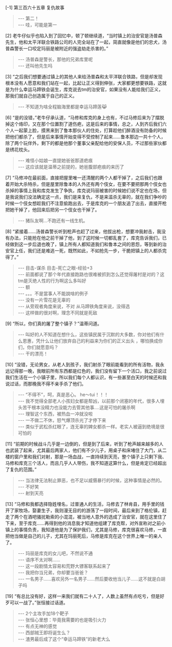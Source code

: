 
[-1] 第三百六十五章 复仇故事
>--- 第二！<br>
>--- 哇，可能是第一<br>

[2] 老牛仔似乎也陷入到了回忆中，顿了顿继续道，“当时镇上的治安官是汤普森先生，他和太平洋联合铁路公司的人完全站在了一起，简直就像是他们的忠犬，汤普森警长一口咬定玛丽是被附近的强盗劫走杀害的。”
>--- 汤普森是警长，那他的兄弟库里呢<br>
>--- 还叫他先生吗<br>

[3] “之后我们想要通过镇上的其他人来给汤普森和太平洋联合铁路，但是却发现根本没有人愿意和我们站在一起，比起让正义得到伸张，大家都更想要铁路，这就是为什么幸运马蹄铁会诞生，库克说去tm的治安官，如果没有人能给我们正义，那我们就自己创造属于自己的正义。
>--- 不知道为啥全程脑海里都是幸运马蹄莲😹<br>

[6] “是的没错，”老牛仔承认道，“马修和库克的身上也有，不过马修后来为了摆脱掉这个烙印，又在那个位置割了道伤疤，这是后来的事情，总之，人到齐后我们六个人一起蒙上脸，摸黑来到了鲁本那伙人的住处，打算趁他们醉酒没有防备的时候把他们都杀了，但是后来事情开始变得不受控制了起来……鲁本那边一共十个人，除了两个玩伴外，剩下的都是他那个董事父亲配给他的安保人员，不过那些家伙都是绣花枕头。
>--- 难怪小姑娘一直提她爸爸那道疤痕<br>
>--- 这应该就是温蒂之前提的，她爸腹部疤痕的来历了<br>

[7] “马修冲在最前面，直接把屋里唯一还清醒的两个人都干掉了，之后我们也跟着开始大杀特杀，但是屋里除鲁本的人外还有两个伎女，在要不要把那两个伎女也杀掉的事情上我和库克发生了争执，库克说玛丽被害的时候她们说不定也在场，但是我说我们没法确定这一点，我们是来复仇，不是来滥杀无辜的，就在我们争吵的时候一个伎女想趁我们不注意偷跑出去，于是库克的一个朋友追了出去，直接开枪把她干掉了，他回来后把另一个伎女也干掉了。
>--- 猪队友啊…不跑还有一线生机。<br>

[8] “紧接着……汤普森警长听到枪声也赶了过来，他拔出枪，想要冲我射击，我没有办法，只能抢在他之前干掉了他，到了这时候一切都乱套了，库克告诉我们，已经做到这一步后退也晚了，镇上所有人都知道我们和鲁本之间的恩怨，等到新的治安官上任，我们还是难逃一死，既然如此，不如抢先一步，干脆把镇上的人都杀完得了。”
>--- 目击-谋杀
目击-死亡之眼-经验+3<br>
>--- 前面都说了那个年代直接跑路也很难被抓到怎么还觉得屠村是对的？这tm是灭绝人性的行为啊这么多叫好<br>
>--- 额<br>
>--- 。。。不是當事人不能說啥的例子<br>
>--- 没有一片雪花是无辜的<br>
>--- 从旁观者角度来说，不对
从马蹄铁角度来说，没得选<br>
>--- 这样做的很对啊，理念不同就是死敌<br>

[9] “所以，你们真的屠了整个镇子？”温蒂问道。
>--- 叫好的人不知道在想什么，这些镇民属于沉默的大多数，你对他们有什么恩惠，凭什么让他们放弃自己的利益来为你们的正义出头 ，哪怕换成你们，你们就愿意吗？<br>
>--- 干的漂亮！<br>

[10] “没错，无论男女，从老人到孩子，我们射杀了眼前能看到的所有活物，我永远记得那一晚，我眼前所有东西都是红色的，我们没有留下一个活口，我之前说过我们生活在一个小镇子里，所以我们每个人都认识，有一些甚至白天的时候还和我说过话，而那晚我不得不亲手杀了他们。
>--- “不得不”，呵，真是恶心。
he～tui！！！<br>
>--- 我不觉得全部老人小孩妇女都是帮凶，以前那个闭塞的年代，很多人埋头苦干根本没精力也没能力去管其他事....这是可怕的屠杀啊<br>
>--- 理智这个东西，被热血一冲就没啦<br>
>--- 一不做二不休，怒气爆顶杀光了才停下来<br>
>--- 类似于武松杀红眼了，连无辜的婢女都杀一样。老实人被逼到绝境是很可怕的<br>

[11] “前期的时候战斗几乎是一边倒的，但是到了后来，听到了枪声越来越多的人也武装了起来，尤其最后两家人，他们有不少儿子，用桌子和床堵住了大门，从二楼的窗户里和我们对射，那是一场血战，一直持续到天亮，整个镇子上只剩下我、马修和库克三个活人，而且几乎人人带伤，我不知道这算什么，但是肯定已经超出了复仇的范围。”
>--- 当法律无法制止罪恶，也不足以威慑暴行的时候，这种事情是必然的。<br>
>--- 不好笑<br>
>--- 射到天亮<br>

[13] “马修和我都选择隐姓埋名，过普通人的生活，马修去了林肯县，用手里的钱开了家牧场，娶妻生子，我则漫无目的的游荡了一段时间，最后来到了格伦镇，赶走了两个在酒吧骚扰勒索的小混混，被当地人意外的选成了治安官，就在这里住了下来，至于库克……再得到他的消息我才知道他组建了库克帮，对外宣称对之前小镇上的事情负责，我知道他是为了保护我们，尤其是马修，库克很喜欢马修，一直把他当做是自己的儿子，尤其在玛丽死后，马修是库克在这个世界上唯一的亲人了。
>--- 玛丽是库克的女儿吧，不然说不通<br>
>--- 语序不太对啊……<br>
>--- 这一段剧情太容易和荒野大镖客联系起来了<br>
>--- 我把你当兄弟，你却要当爸爸？<br>
>--- 一名男子……喜欢另外一名男子……然后要收他当儿子……这不就是白胡子吗<br>

[19] “有总比没有好，这样一来我们就有二十人了，人数上虽然有点吃亏，但是好歹可以一战了。”张恒接过话道。
>--- 2个主攻手加18个靶子<br>
>--- 张恒心里想：毕竟我需要的也是吸引火力<br>
>--- 有点无神的感觉<br>
>--- 西部贼王即将诞生么？<br>
>--- 渣男最后成了这个“幸运马蹄铁”的新老大么<br>
